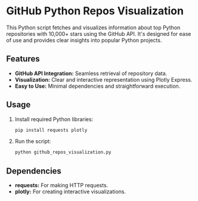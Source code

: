 # GitHub Python Repos Visualization

This Python script fetches and visualizes information about top Python repositories with 10,000+ stars using the GitHub API. It's designed for ease of use and provides clear insights into popular Python projects.

## Features

- **GitHub API Integration:** Seamless retrieval of repository data.
- **Visualization:** Clear and interactive representation using Plotly Express.
- **Easy to Use:** Minimal dependencies and straightforward execution.

## Usage

1. Install required Python libraries:
    ```bash
    pip install requests plotly
    ```

2. Run the script:
    ```bash
    python github_repos_visualization.py
    ```

## Dependencies

- **requests:** For making HTTP requests.
- **plotly:** For creating interactive visualizations.


